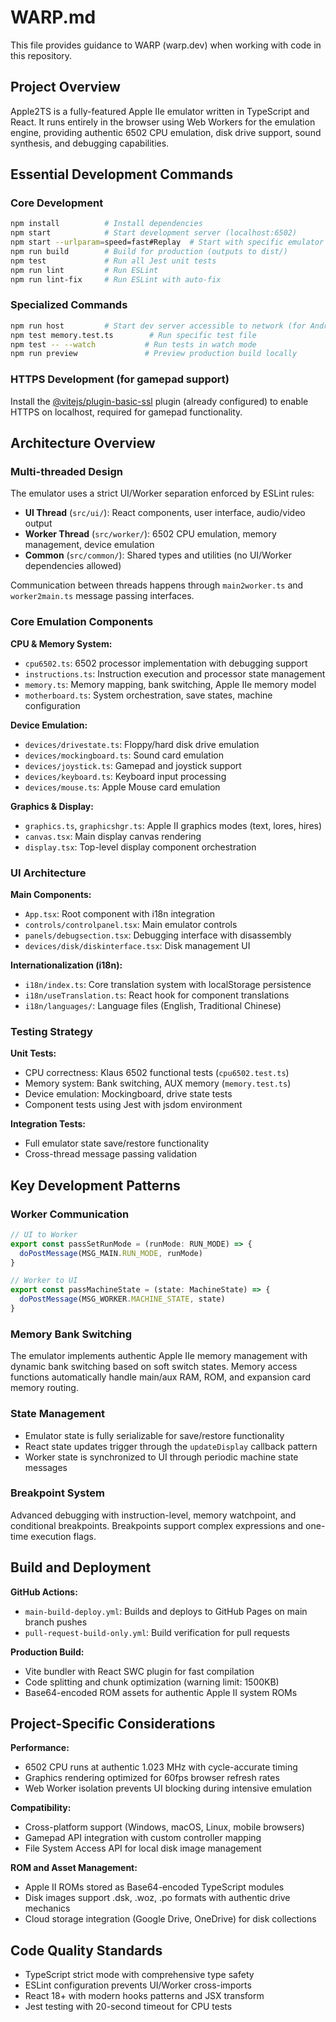 # WARP.md

This file provides guidance to WARP (warp.dev) when working with code in this repository.

## Project Overview

Apple2TS is a fully-featured Apple IIe emulator written in TypeScript and React. It runs entirely in the browser using Web Workers for the emulation engine, providing authentic 6502 CPU emulation, disk drive support, sound synthesis, and debugging capabilities.

## Essential Development Commands

### Core Development
```bash
npm install          # Install dependencies
npm start            # Start development server (localhost:6502)
npm start --urlparam=speed=fast#Replay  # Start with specific emulator options
npm run build        # Build for production (outputs to dist/)
npm test             # Run all Jest unit tests
npm run lint         # Run ESLint
npm run lint-fix     # Run ESLint with auto-fix
```

### Specialized Commands
```bash
npm run host         # Start dev server accessible to network (for Android debugging)
npm test memory.test.ts        # Run specific test file
npm test -- --watch           # Run tests in watch mode
npm run preview               # Preview production build locally
```

### HTTPS Development (for gamepad support)
Install the [@vitejs/plugin-basic-ssl](https://github.com/vitejs/vite-plugin-basic-ssl) plugin (already configured) to enable HTTPS on localhost, required for gamepad functionality.

## Architecture Overview

### Multi-threaded Design
The emulator uses a strict UI/Worker separation enforced by ESLint rules:

- **UI Thread** (`src/ui/`): React components, user interface, audio/video output
- **Worker Thread** (`src/worker/`): 6502 CPU emulation, memory management, device emulation
- **Common** (`src/common/`): Shared types and utilities (no UI/Worker dependencies allowed)

Communication between threads happens through `main2worker.ts` and `worker2main.ts` message passing interfaces.

### Core Emulation Components

**CPU & Memory System:**
- `cpu6502.ts`: 6502 processor implementation with debugging support
- `instructions.ts`: Instruction execution and processor state management
- `memory.ts`: Memory mapping, bank switching, Apple IIe memory model
- `motherboard.ts`: System orchestration, save states, machine configuration

**Device Emulation:**
- `devices/drivestate.ts`: Floppy/hard disk drive emulation
- `devices/mockingboard.ts`: Sound card emulation  
- `devices/joystick.ts`: Gamepad and joystick support
- `devices/keyboard.ts`: Keyboard input processing
- `devices/mouse.ts`: Apple Mouse card emulation

**Graphics & Display:**
- `graphics.ts`, `graphicshgr.ts`: Apple II graphics modes (text, lores, hires)
- `canvas.tsx`: Main display canvas rendering
- `display.tsx`: Top-level display component orchestration

### UI Architecture

**Main Components:**
- `App.tsx`: Root component with i18n integration
- `controls/controlpanel.tsx`: Main emulator controls
- `panels/debugsection.tsx`: Debugging interface with disassembly
- `devices/disk/diskinterface.tsx`: Disk management UI

**Internationalization (i18n):**
- `i18n/index.ts`: Core translation system with localStorage persistence
- `i18n/useTranslation.ts`: React hook for component translations
- `i18n/languages/`: Language files (English, Traditional Chinese)

### Testing Strategy

**Unit Tests:** 
- CPU correctness: Klaus 6502 functional tests (`cpu6502.test.ts`)
- Memory system: Bank switching, AUX memory (`memory.test.ts`)
- Device emulation: Mockingboard, drive state tests
- Component tests using Jest with jsdom environment

**Integration Tests:**
- Full emulator state save/restore functionality
- Cross-thread message passing validation

## Key Development Patterns

### Worker Communication
```typescript
// UI to Worker
export const passSetRunMode = (runMode: RUN_MODE) => {
  doPostMessage(MSG_MAIN.RUN_MODE, runMode)
}

// Worker to UI  
export const passMachineState = (state: MachineState) => {
  doPostMessage(MSG_WORKER.MACHINE_STATE, state)
}
```

### Memory Bank Switching
The emulator implements authentic Apple IIe memory management with dynamic bank switching based on soft switch states. Memory access functions automatically handle main/aux RAM, ROM, and expansion card memory routing.

### State Management
- Emulator state is fully serializable for save/restore functionality
- React state updates trigger through the `updateDisplay` callback pattern
- Worker state is synchronized to UI through periodic machine state messages

### Breakpoint System
Advanced debugging with instruction-level, memory watchpoint, and conditional breakpoints. Breakpoints support complex expressions and one-time execution flags.

## Build and Deployment

**GitHub Actions:**
- `main-build-deploy.yml`: Builds and deploys to GitHub Pages on main branch pushes
- `pull-request-build-only.yml`: Build verification for pull requests

**Production Build:**
- Vite bundler with React SWC plugin for fast compilation
- Code splitting and chunk optimization (warning limit: 1500KB)
- Base64-encoded ROM assets for authentic Apple II system ROMs

## Project-Specific Considerations

**Performance:**
- 6502 CPU runs at authentic 1.023 MHz with cycle-accurate timing
- Graphics rendering optimized for 60fps browser refresh rates
- Web Worker isolation prevents UI blocking during intensive emulation

**Compatibility:**
- Cross-platform support (Windows, macOS, Linux, mobile browsers)
- Gamepad API integration with custom controller mapping
- File System Access API for local disk image management

**ROM and Asset Management:**
- Apple II ROMs stored as Base64-encoded TypeScript modules
- Disk images support .dsk, .woz, .po formats with authentic drive mechanics
- Cloud storage integration (Google Drive, OneDrive) for disk collections

## Code Quality Standards

- TypeScript strict mode with comprehensive type safety
- ESLint configuration prevents UI/Worker cross-imports
- React 18+ with modern hooks patterns and JSX transform
- Jest testing with 20-second timeout for CPU tests

